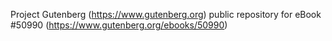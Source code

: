 Project Gutenberg (https://www.gutenberg.org) public repository for
eBook #50990 (https://www.gutenberg.org/ebooks/50990)
